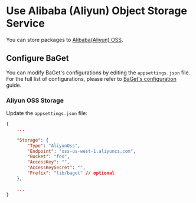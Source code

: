 # Use Alibaba (Aliyun) Object Storage Service

You can store packages to [Alibaba(Aliyun) OSS](https://www.alibabacloud.com/product/oss).

## Configure BaGet

You can modify BaGet's configurations by editing the `appsettings.json` file. For the full list of configurations, please refer to [BaGet's configuration](../configuration.md) guide.

### Aliyun OSS Storage

Update the `appsettings.json` file:

```json
{
    ...

    "Storage": {
        "Type": "AliyunOss",
        "Endpoint": "oss-us-west-1.aliyuncs.com",
        "Bucket": "foo",
        "AccessKey": "",
        "AccessKeySecret": "",
        "Prefix": "lib/baget" // optional
    },

    ...
}
```

